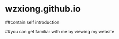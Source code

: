 # wzxiong.github.io

##contain self introduction

##you can get familiar with me by viewing my website
